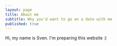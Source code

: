 ```yaml
---
layout: page
title: About me
subtitle: Why you'd want to go on a date with me
published: true
---
```


Hi, my name is Sven. I'm preparing this website :)